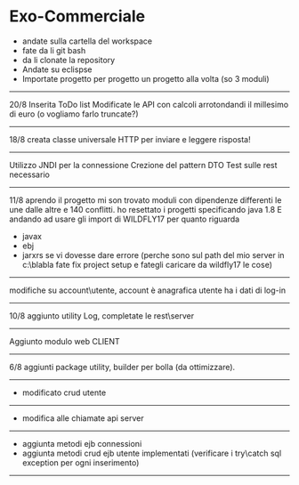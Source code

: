 # Exo-Commerciale
- andate sulla cartella del workspace
- fate da li git bash
- da li clonate la repository
- Andate su eclispse
- Importate progetto per progetto un progetto alla volta (so 3 moduli)
***
20/8
Inserita ToDo list
Modificate le API con calcoli arrotondandi il millesimo di euro (o vogliamo farlo truncate?)
***
18/8 creata classe universale HTTP per inviare e leggere risposta!
***
Utilizzo JNDI per la connessione
Crezione del pattern DTO
Test sulle rest necessario

***
11/8 aprendo il progetto mi son trovato moduli con dipendenze differenti le une dalle altre e 140 conflitti.
ho resettato i progetti specificando java 1.8 E andando ad usare gli import di WILDFLY17 per quanto riguarda 
- javax 
- ebj 
- jarxrs 
se vi dovesse dare errore (perche sono sul path del mio server in c:\blabla fate fix project setup e fategli caricare da wildfly17 le cose)
***
modifiche su account\utente, account è anagrafica utente ha i dati di log-in
***
10/8 aggiunto utility Log, completate le rest\server
***
Aggiunto modulo web CLIENT
***
6/8 aggiunti package utility, builder per bolla (da ottimizzare).
***
- modificato crud utente
***
- modifica alle chiamate api server
***
- aggiunta metodi ejb connessioni
- aggiunta metodi crud ejb utente implementati (verificare i try\catch sql exception per ogni inserimento)
***

